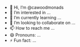 - 👋 Hi, I’m @cawoodmonads
- 👀 I’m interested in ...
- 🌱 I’m currently learning ...
- 💞️ I’m looking to collaborate on ...
- 📫 How to reach me ...
- 😄 Pronouns: ...
- ⚡ Fun fact: ...

<!---
cawoodmonads/cawoodmonads is a ✨ special ✨ repository because its `README.md` (this file) appears on your GitHub profile.
You can click the Preview link to take a look at your changes.
--->
